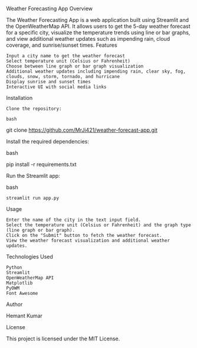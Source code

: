 Weather Forecasting App
Overview

The Weather Forecasting App is a web application built using Streamlit and the OpenWeatherMap API. It allows users to get the 5-day weather forecast for a specific city, visualize the temperature trends using line or bar graphs, and view additional weather updates such as impending rain, cloud coverage, and sunrise/sunset times.
Features

    Input a city name to get the weather forecast
    Select temperature unit (Celsius or Fahrenheit)
    Choose between line graph or bar graph visualization
    Additional weather updates including impending rain, clear sky, fog, clouds, snow, storm, tornado, and hurricane
    Display sunrise and sunset times
    Interactive UI with social media links

Installation

    Clone the repository:

    bash

git clone https://github.com/MrJi421/weather-forecast-app.git

Install the required dependencies:

bash

pip install -r requirements.txt

Run the Streamlit app:

bash

    streamlit run app.py

Usage

    Enter the name of the city in the text input field.
    Select the temperature unit (Celsius or Fahrenheit) and the graph type (line graph or bar graph).
    Click on the "Submit" button to fetch the weather forecast.
    View the weather forecast visualization and additional weather updates.

Technologies Used

    Python
    Streamlit
    OpenWeatherMap API
    Matplotlib
    PyOWM
    Font Awesome

Author

Hemant Kumar


License

This project is licensed under the MIT License.